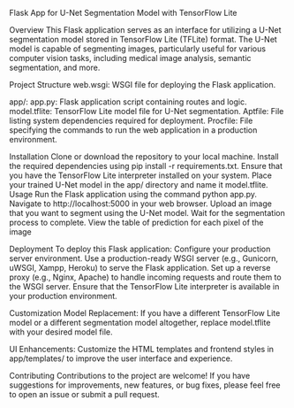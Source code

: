 Flask App for U-Net Segmentation Model with TensorFlow Lite

Overview
This Flask application serves as an interface for utilizing a U-Net segmentation model stored in TensorFlow Lite (TFLite) format. The U-Net model is capable of segmenting images, particularly useful for various computer vision tasks, including medical image analysis, semantic segmentation, and more.

Project Structure
web.wsgi: WSGI file for deploying the Flask application.

app/:
app.py: Flask application script containing routes and logic.
model.tflite: TensorFlow Lite model file for U-Net segmentation.
Aptfile: File listing system dependencies required for deployment.
Procfile: File specifying the commands to run the web application in a production environment.


Installation
Clone or download the repository to your local machine.
Install the required dependencies using pip install -r requirements.txt.
Ensure that you have the TensorFlow Lite interpreter installed on your system.
Place your trained U-Net model in the app/ directory and name it model.tflite.
Usage
Run the Flask application using the command python app.py.
Navigate to http://localhost:5000 in your web browser.
Upload an image that you want to segment using the U-Net model.
Wait for the segmentation process to complete.
View the table of prediction for each pixel of the image

Deployment
To deploy this Flask application:
Configure your production server environment.
Use a production-ready WSGI server (e.g., Gunicorn, uWSGI, Xampp, Heroku) to serve the Flask application.
Set up a reverse proxy (e.g., Nginx, Apache) to handle incoming requests and route them to the WSGI server.
Ensure that the TensorFlow Lite interpreter is available in your production environment.

Customization
Model Replacement: If you have a different TensorFlow Lite model or a different segmentation model altogether, replace model.tflite with your desired model file.

UI Enhancements: Customize the HTML templates and frontend styles in app/templates/ to improve the user interface and experience.

Contributing
Contributions to the project are welcome! If you have suggestions for improvements, new features, or bug fixes, please feel free to open an issue or submit a pull request.

